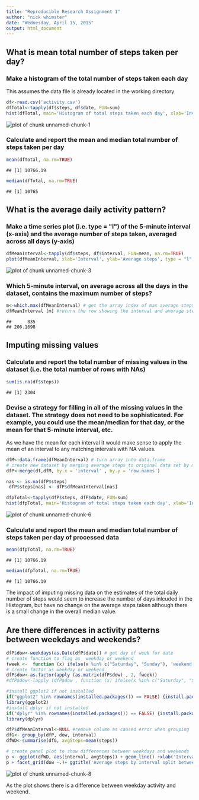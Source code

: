 ```yaml
---
title: "Reproducible Research Assignment 1"
author: "nick whimster"
date: "Wednesday, April 15, 2015"
output: html_document
---
```




## What is mean total number of steps taken per day?
### Make a histogram of the total number of steps taken each day

This assumes the data file is already located in the working directory

```r
df<-read.csv('activity.csv')
dfTotal<-tapply(df$steps, df$date, FUN=sum)
hist(dfTotal, main='Histogram of total steps taken each day', xlab='Inverval', ylab='Fequency of days')
```

![plot of chunk unnamed-chunk-1](figure/unnamed-chunk-1-1.png) 

### Calculate and report the mean and median total number of steps taken per day


```r
mean(dfTotal, na.rm=TRUE)
```

```
## [1] 10766.19
```

```r
median(dfTotal, na.rm=TRUE)
```

```
## [1] 10765
```


## What is the average daily activity pattern?
### Make a time series plot (i.e. type = "l") of the 5-minute interval (x-axis) and the average number of steps taken, averaged across all days (y-axis)

```r
dfMeanInterval<-tapply(df$steps, df$interval, FUN=mean, na.rm=TRUE)
plot(dfMeanInterval, xlab='Interval', ylab='Average steps', type = "l", main='Average steps by Interval')
```

![plot of chunk unnamed-chunk-3](figure/unnamed-chunk-3-1.png) 

### Which 5-minute interval, on average across all the days in the dataset, contains the maximum number of steps?

```r
m<-which.max(dfMeanInterval) # get the array index of max average steps
dfMeanInterval [m] #return the row showing the interval and average steps
```

```
##      835 
## 206.1698
```


## Imputing missing values

### Calculate and report the total number of missing values in the dataset (i.e. the total number of rows with NAs)



```r
sum(is.na(df$steps))
```

```
## [1] 2304
```

### Devise a strategy for filling in all of the missing values in the dataset. The strategy does not need to be sophisticated. For example, you could use the mean/median for that day, or the mean for that 5-minute interval, etc.

As we have the mean for each interval it would make sense to apply the mean of an interval to any matching intervals with NA values.



```r
dfM<-data.frame(dfMeanInterval) # turn array into data.frame
# create new dataset by merging average steps to original data set by matching on interval
dfP<-merge(df,dfM, by.x = 'interval' , by.y = 'row.names')

nas <- is.na(dfP$steps)
 dfP$steps[nas] <- dfP$dfMeanInterval[nas]

dfpTotal<-tapply(dfP$steps, dfP$date, FUN=sum)
hist(dfpTotal, main='Histogram of total steps taken each day', xlab='Inverval', ylab='Fequency of days')
```

![plot of chunk unnamed-chunk-6](figure/unnamed-chunk-6-1.png) 


### Calculate and report the mean and median total number of steps taken per day of processed data


```r
mean(dfpTotal, na.rm=TRUE)
```

```
## [1] 10766.19
```

```r
median(dfpTotal, na.rm=TRUE)
```

```
## [1] 10766.19
```

The impact of imputing missing data on the estimates of the total daily number of steps would seem to increase the number of days inlcuded in the Histogram, but have no change on the average steps taken although there is a small change in the overall median value.

## Are there differences in activity patterns between weekdays and weekends?


```r
dfP$dow<-weekdays(as.Date(dfP$date)) # get day of week for date
# create function to flag as  weekday or weekend
fweek <-  function (x) ifelse(x %in% c("Saturday", "Sunday"), 'weekend','weekday')
# create factor as weekday or weekend
dfP$dow<-as.factor(apply (as.matrix(dfP$dow) , 2, fweek))
#dfP$dow<-lapply (dfP$dow , function (x) ifelse(x %in% c("Saturday", "Sunday"), 'weekend','weekday'))

#install ggplot2 if not installed
if("ggplot2" %in% rownames(installed.packages()) == FALSE) {install.packages("ggplot2")}
library(ggplot2)
#install dplyr if not installed
if("dplyr" %in% rownames(installed.packages()) == FALSE) {install.packages("dplyr")}
library(dplyr)

dfP$dfMeanInterval<-NULL #remove column as caused error when grouping
dfG<- group_by(dfP, dow, interval)
dfWD<-summarise(dfG, avgSteps=mean(steps))

# create panel plot to show differences between weekdays and weekends
p <- ggplot(dfWD, aes(interval, avgSteps)) + geom_line() +xlab('Interval')+ylab('Average Steps')
p + facet_grid(dow ~.)+ ggtitle('Average steps by interval split between weekday and weekend ')
```

![plot of chunk unnamed-chunk-8](figure/unnamed-chunk-8-1.png) 

As the plot shows there is a difference between weekday activity and weekend.


